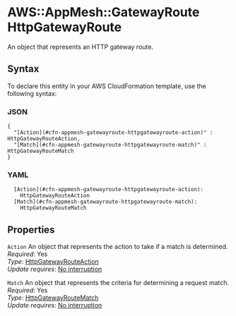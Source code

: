 # AWS::AppMesh::GatewayRoute HttpGatewayRoute<a name="aws-properties-appmesh-gatewayroute-httpgatewayroute"></a>

An object that represents an HTTP gateway route\.

## Syntax<a name="aws-properties-appmesh-gatewayroute-httpgatewayroute-syntax"></a>

To declare this entity in your AWS CloudFormation template, use the following syntax:

### JSON<a name="aws-properties-appmesh-gatewayroute-httpgatewayroute-syntax.json"></a>

```
{
  "[Action](#cfn-appmesh-gatewayroute-httpgatewayroute-action)" : HttpGatewayRouteAction,
  "[Match](#cfn-appmesh-gatewayroute-httpgatewayroute-match)" : HttpGatewayRouteMatch
}
```

### YAML<a name="aws-properties-appmesh-gatewayroute-httpgatewayroute-syntax.yaml"></a>

```
  [Action](#cfn-appmesh-gatewayroute-httpgatewayroute-action):
    HttpGatewayRouteAction
  [Match](#cfn-appmesh-gatewayroute-httpgatewayroute-match):
    HttpGatewayRouteMatch
```

## Properties<a name="aws-properties-appmesh-gatewayroute-httpgatewayroute-properties"></a>

`Action` <a name="cfn-appmesh-gatewayroute-httpgatewayroute-action"></a>
An object that represents the action to take if a match is determined\.  
_Required_: Yes  
_Type_: [HttpGatewayRouteAction](aws-properties-appmesh-gatewayroute-httpgatewayrouteaction.md)  
_Update requires_: [No interruption](https://docs.aws.amazon.com/AWSCloudFormation/latest/UserGuide/using-cfn-updating-stacks-update-behaviors.html#update-no-interrupt)

`Match` <a name="cfn-appmesh-gatewayroute-httpgatewayroute-match"></a>
An object that represents the criteria for determining a request match\.  
_Required_: Yes  
_Type_: [HttpGatewayRouteMatch](aws-properties-appmesh-gatewayroute-httpgatewayroutematch.md)  
_Update requires_: [No interruption](https://docs.aws.amazon.com/AWSCloudFormation/latest/UserGuide/using-cfn-updating-stacks-update-behaviors.html#update-no-interrupt)

